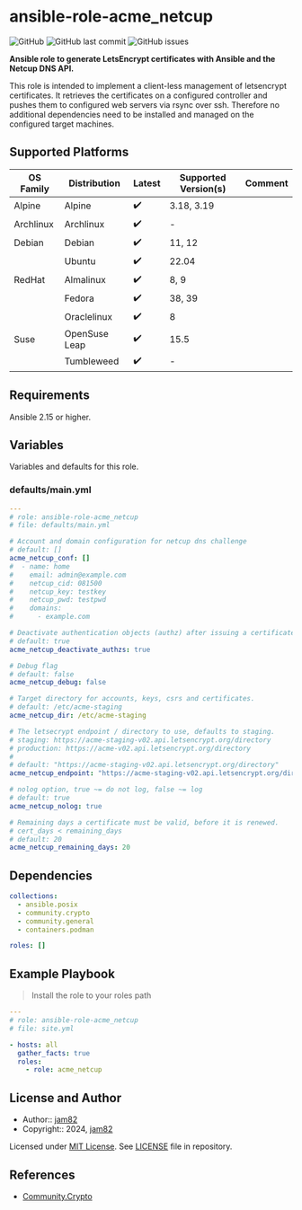 # ansible-role-acme_netcup

![GitHub](https://img.shields.io/github/license/jam82/ansible-role-acme_netcup) ![GitHub last commit](https://img.shields.io/github/last-commit/jam82/ansible-role-acme_netcup) ![GitHub issues](https://img.shields.io/github/issues-raw/jam82/ansible-role-acme_netcup)

**Ansible role to generate LetsEncrypt certificates with Ansible and the Netcup DNS API.**

This role is intended to implement a client-less management of letsencrypt
certificates. It retrieves the certificates on a configured controller
and pushes them to configured web servers via rsync over ssh.
Therefore no additional dependencies need to be installed and managed
on the configured target machines.

## Supported Platforms

| OS Family | Distribution  | Latest | Supported Version(s) | Comment |
|-----------|---------------|--------|----------------------|---------|
| Alpine    | Alpine        | :heavy_check_mark: | 3.18, 3.19 | |
| Archlinux | Archlinux     | :heavy_check_mark: | - | |
| Debian    | Debian        | :heavy_check_mark: | 11, 12 | |
|           | Ubuntu        | :heavy_check_mark: | 22.04 | |
| RedHat    | Almalinux     | :heavy_check_mark: | 8, 9 | |
|           | Fedora        | :heavy_check_mark: | 38, 39 | |
|           | Oraclelinux   | :heavy_check_mark: | 8 | |
| Suse      | OpenSuse Leap | :heavy_check_mark: | 15.5 | |
|           | Tumbleweed    | :heavy_check_mark: | - | |

## Requirements

Ansible 2.15 or higher.

## Variables

Variables and defaults for this role.

### defaults/main.yml

```yaml
---
# role: ansible-role-acme_netcup
# file: defaults/main.yml

# Account and domain configuration for netcup dns challenge
# default: []
acme_netcup_conf: []
#  - name: home
#    email: admin@example.com
#    netcup_cid: 081500
#    netcup_key: testkey
#    netcup_pwd: testpwd
#    domains:
#      - example.com

# Deactivate authentication objects (authz) after issuing a certificate
# default: true
acme_netcup_deactivate_authzs: true

# Debug flag
# default: false
acme_netcup_debug: false

# Target directory for accounts, keys, csrs and certificates.
# default: /etc/acme-staging
acme_netcup_dir: /etc/acme-staging

# The letsecrypt endpoint / directory to use, defaults to staging.
# staging: https://acme-staging-v02.api.letsencrypt.org/directory
# production: https://acme-v02.api.letsencrypt.org/directory
#
# default: "https://acme-staging-v02.api.letsencrypt.org/directory"
acme_netcup_endpoint: "https://acme-staging-v02.api.letsencrypt.org/directory"

# nolog option, true ~= do not log, false ~= log
# default: true
acme_netcup_nolog: true

# Remaining days a certificate must be valid, before it is renewed.
# cert_days < remaining_days
# default: 20
acme_netcup_remaining_days: 20
```

## Dependencies

```yaml
collections:
  - ansible.posix
  - community.crypto
  - community.general
  - containers.podman

roles: []
```

## Example Playbook

> Install the role to your roles path

```yaml
---
# role: ansible-role-acme_netcup
# file: site.yml

- hosts: all
  gather_facts: true
  roles:
    - role: acme_netcup
```

## License and Author

- Author:: [jam82](https://github.com/jam82/)
- Copyright:: 2024, [jam82](https://github.com/jam82/)

Licensed under [MIT License](https://opensource.org/licenses/MIT).
See [LICENSE](https://github.com/jam82/ansible-role-acme_netcup/blob/master/LICENSE) file in repository.

## References

- [Community.Crypto](https://docs.ansible.com/ansible/latest/collections/community/crypto/index.html)
